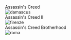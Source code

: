 Assassin's Creed<br/>![damascus](http://img14.deviantart.net/5e6a/i/2015/150/5/6/the_oasis_empire_by_eddie_mendoza-d8vdk08.jpg)<br/>Assassin's Creed II<br/>![firenze](http://images.mmosite.com/photo/2008/08/29/atlanticaa1237HOs5e56J.jpg)<br/>Assassin's Creed Brotherhood<br/>![roma](http://orig02.deviantart.net/44fc/f/2014/061/9/9/sky_city_by_docslav___ge-d74g12f.jpg)
